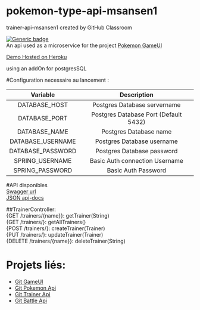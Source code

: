 # pokemon-type-api-msansen1  
trainer-api-msansen1 created by GitHub Classroom  

[![Generic badge](https://img.shields.io/badge/JAVA-11-GREEN.svg)](https://shields.io/)  
An api used as a microservice for the project [Pokemon GameUI](https://github.com/ALTEA-2019-2020/game-ui-msansen1)

[Demo Hosted on Heroku](https://trainer-type-msn.herokuapp.com/)  

using an addOn for postgresSQL  

#Configuration necessaire au lancement :  

|  Variable | Description  |
|:-:|:-:|
| DATABASE_HOST | Postgres Database servername |
| DATABASE_PORT | Postgres Database Port (Default 5432) |
| DATABASE_NAME | Postgres Database name |
| DATABASE_USERNAME | Postgres Database username |
| DATABASE_PASSWORD | Postgres Database password |
| SPRING_USERNAME | Basic Auth connection Username |
| SPRING_PASSWORD | Basic Auth Password |

#API disponibles  
[Swagger url](https://trainer-type-msn.herokuapp.com/swagger-ui.html)  
[JSON api-docs](https://trainer-type-msn.herokuapp.com/v2/api-docs)

##TrainerController:  
	{GET /trainers/{name}}: getTrainer(String)  
	{GET /trainers/}: getAllTrainers()  
	{POST /trainers/}: createTrainer(Trainer)  
	{PUT /trainers/}: updateTrainer(Trainer)  
	{DELETE /trainers/{name}}: deleteTrainer(String) 

# Projets liés:  
- [Git GameUI](https://github.com/ALTEA-2019-2020/game-ui-msansen1)
- [Git Pokemon Api](https://github.com/ALTEA-2019-2020/pokemon-type-api-msansen1)
- [Git Trainer Api](https://github.com/ALTEA-2019-2020/trainer-api-msansen1)
- [Git Battle Api](https://github.com/ALTEA-2019-2020/battle-api-msansen1) 